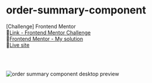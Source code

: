 # order-summary-component
[Challenge] Frontend Mentor 
<br>
🔗[Link - Frontend Mentor Challenge](https://www.frontendmentor.io/challenges/order-summary-component-QlPmajDUj)
<br>
🔗[Frontend Mentor - My solution](https://www.frontendmentor.io/solutions/order-summary-component-iTBDq2Lste)
<br>
🔗[Live site](https://mkdir-nicolas.github.io/order-summary-component/)

<br>
<br>

![order summary component desktop preview](https://github.com/mkdir-nicolas/order-summary-component/blob/main/design/desktop-preview.jpg)
